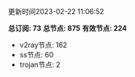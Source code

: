 更新时间2023-02-22 11:06:52

**总订阅: 73**
**总节点: 875**
**有效节点: 224**
- v2ray节点: 162
- ss节点: 60
- trojan节点: 2
